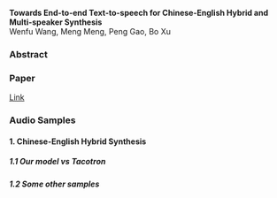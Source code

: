 **Towards End-to-end Text-to-speech for Chinese-English Hybrid and Multi-speaker Synthesis**   
Wenfu Wang, Meng Meng, Peng Gao, Bo Xu

### Abstract

### Paper
[Link](http://www.baidu.com)

### Audio Samples
#### 1. Chinese-English Hybrid Synthesis
##### 1.1 Our model vs Tacotron

##### 1.2 Some other samples
